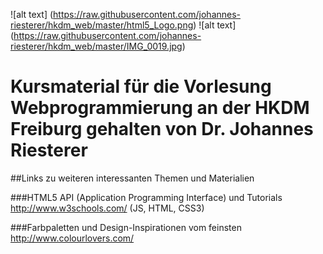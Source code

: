 ![alt text] (https://raw.githubusercontent.com/johannes-riesterer/hkdm_web/master/html5_Logo.png)
![alt text] (https://raw.githubusercontent.com/johannes-riesterer/hkdm_web/master/IMG_0019.jpg)

# Kursmaterial für die Vorlesung Webprogrammierung an der HKDM Freiburg gehalten von  Dr. Johannes Riesterer

##Links zu weiteren interessanten Themen und Materialien

###HTML5 API (Application Programming Interface) und Tutorials
http://www.w3schools.com/ (JS, HTML, CSS3)

###Farbpaletten und Design-Inspirationen vom feinsten
http://www.colourlovers.com/
